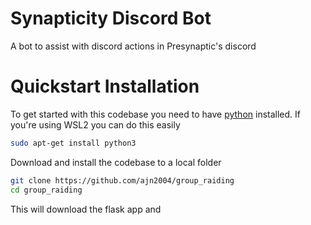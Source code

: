 # Synapticity Discord Bot

A bot to assist with discord actions in Presynaptic's discord

# Quickstart Installation
To get started with this codebase you need to have [python](https://www.python.org/downloads/) installed. If you're using WSL2 you can do this easily
```bash
sudo apt-get install python3
```
Download and install the codebase to a local folder
```bash
git clone https://github.com/ajn2004/group_raiding
cd group_raiding
```
This will download the flask app and 
